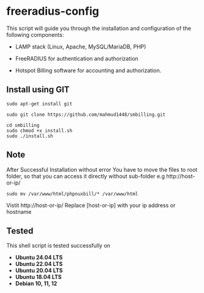 # freeradius-config
This script will guide you through the installation and configuration of the following components:
- LAMP stack (Linux, Apache, MySQL/MariaDB, PHP)               
* FreeRADIUS for authentication and authorization
- Hotspot Billing software for accounting and authorization.

## Install using GIT
```
sudo apt-get install git
```
```
sudo git clone https://github.com/mahmud1448/smbilling.git
```
```
cd smbilling
sudo chmod +x install.sh
sudo ./install.sh
```

## Note
After Successful Installation without error
You have to move the files to root folder, so that you can access it directly without sub-folder e.g http://host-or-ip/
```
sudo mv /var/www/html/phpnuxbill/* /var/www/html
```
Vistit http://host-or-ip/
Replace [host-or-ip] with your ip address or hostname




## Tested
This shell script is tested successfully on

- **Ubuntu 24.04  LTS**
- **Ubuntu 22.04  LTS**
- **Ubuntu 20.04  LTS**
- **Ubuntu 18.04  LTS**
- **Debian 10, 11, 12**

